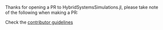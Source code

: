 Thanks for opening a PR to HybridSystemsSimulations.jl, please take note of the following when making a PR:

Check the [contributor guidelines](https://nrel-siip.github.io/HybridSystemsSimulations.jl/stable/code_base_developer_guide/developer/)
